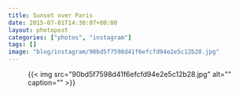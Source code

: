 ```yaml
---
title: Sunset over Paris
date: 2015-07-01T14:30:07+00:00
layout: photopost
categories: ["photos", "instagram"]
tags: []
image: "blog/instagram/90bd5f7598d41f6efcfd94e2e5c12b28.jpg"
---
```


<figure class="photo photo--square">
  {{< img src="90bd5f7598d41f6efcfd94e2e5c12b28.jpg" alt="" caption="" >}}

</figure>


